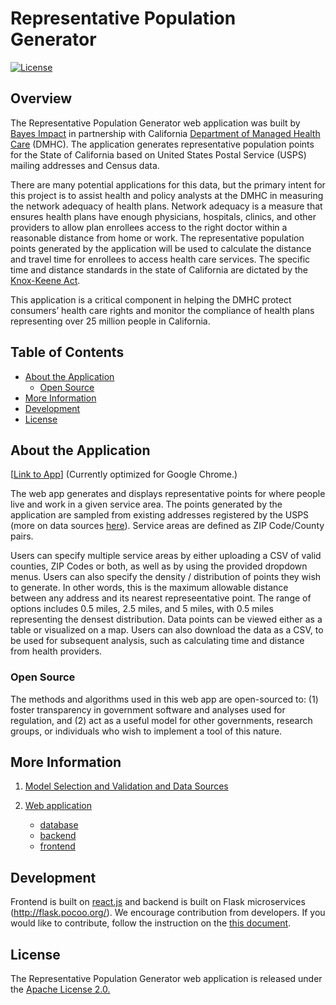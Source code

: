 # Representative Population Generator
[![License](https://img.shields.io/badge/License-Apache%202.0-blue.svg)](https://opensource.org/licenses/Apache-2.0)

## Overview

The Representative Population Generator web application was built by [Bayes Impact](https://www.bayesimpact.org) in partnership with California [Department of Managed Health Care](http://www.dmhc.ca.gov/) (DMHC). The application generates representative population points for the State of California based on United States Postal Service (USPS) mailing addresses and Census data.

There are many potential applications for this data, but the primary intent for this project is to assist health and policy analysts at the DMHC in measuring the network adequacy of health plans. Network adequacy is a measure that ensures health plans have enough physicians, hospitals, clinics, and other providers to allow plan enrollees access to the right doctor within a reasonable distance from home or work. The representative population points generated by the application will be used to calculate the distance and travel time for enrollees to access health care services.  The specific time and distance standards in the state of California are dictated by the [Knox-Keene Act](http://wpso.dmhc.ca.gov/regulations/docs/2017kkaregs.pdf).

This application is a critical component in helping the DMHC protect consumers’ health care rights and monitor the compliance of health plans representing over 25 million people in California.

## Table of Contents
<!-- Table of contents generated generated by http://tableofcontent.eu -->
- [About the Application](#about-the-application)
    - [Open Source](#open-source)
- [More Information](#more-information)
- [Development](#development)
- [License](#license)

## About the Application

[[Link to App](http://demo-networkadequacy.bayesimpact.org)]
(Currently optimized for Google Chrome.)

The web app generates and displays representative points for where people live and work in a given service area. The points generated by the application are sampled from existing addresses registered by the USPS (more on data sources [here](models/README.md)). Service areas are defined as ZIP Code/County pairs.

Users can specify multiple service areas by either uploading a CSV of valid counties, ZIP Codes or both, as well as by using the provided dropdown menus. Users can also specify the density / distribution of points they wish to generate. In other words, this is the maximum allowable distance between any address and its nearest represeentative point. The range of options includes 0.5 miles, 2.5 miles, and 5 miles, with 0.5 miles representing the densest distribution. Data points can be viewed either as a table or visualized on a map. Users can also download the data as a CSV, to be used for subsequent analysis, such as calculating time and distance from health providers.

### Open Source

The methods and algorithms used in this web app are open-sourced to: (1) foster transparency in government software and analyses used for regulation, and (2) act as a useful model for other governments, research groups, or individuals who wish to implement a tool of this nature.


## More Information

1. [Model Selection and Validation and Data Sources](models/README.md)

2. [Web application](web-app/)

    - [database](web-app/database)
    - [backend](web-app/backend)
    - [frontend](web-app/frontend)


## Development

Frontend is built on [react.js](https://reactjs.org/) and backend is built on Flask microservices (http://flask.pocoo.org/). We encourage contribution from developers. If you would like to contribute, follow the instruction on the [this document](CONTRIBUTE.md).


## License

The Representative Population Generator web application is released under the [Apache License 2.](https://opensource.org/licenses/Apache-2.0)[0.](https://opensource.org/licenses/Apache-2.0)
